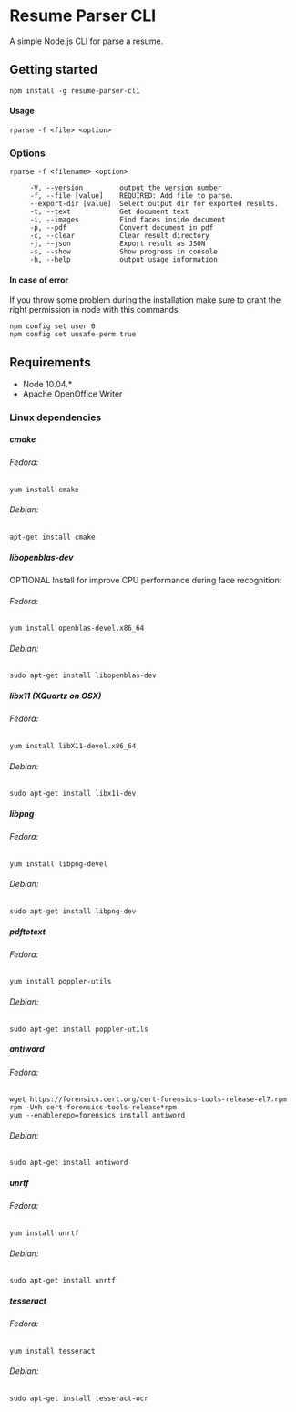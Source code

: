 # Resume Parser CLI
A simple Node.js CLI for parse a resume.

## Getting started
```
npm install -g resume-parser-cli
```

#### Usage

```
rparse -f <file> <option>
```

### Options
```
rparse -f <filename> <option>
```
```
     -V, --version         output the version number
     -f, --file [value]    REQUIRED: Add file to parse.
     --export-dir [value]  Select output dir for exported results.
     -t, --text            Get document text
     -i, --images          Find faces inside document
     -p, --pdf             Convert document in pdf
     -c, --clear           Clear result directory
     -j, --json            Export result as JSON
     -s, --show            Show progress in console
     -h, --help            output usage information
```

#### In case of error
If you throw some problem during the installation make sure to grant the right permission in node with this commands
```
npm config set user 0
npm config set unsafe-perm true
```

## Requirements
* Node 10.04.*
* Apache OpenOffice Writer 

### Linux dependencies
##### cmake 
###### Fedora:
    yum install cmake
###### Debian:
    apt-get install cmake
##### libopenblas-dev
OPTIONAL Install for improve CPU performance during face recognition:  
###### Fedora:
    yum install openblas-devel.x86_64
###### Debian: 
    sudo apt-get install libopenblas-dev
##### libx11 (XQuartz on OSX)
###### Fedora:
    yum install libX11-devel.x86_64
###### Debian:
    sudo apt-get install libx11-dev
##### libpng 
###### Fedora:
    yum install libpng-devel
###### Debian:
    sudo apt-get install libpng-dev
##### pdftotext 
###### Fedora: 
    yum install poppler-utils
###### Debian:
    sudo apt-get install poppler-utils
##### antiword 
###### Fedora:
    wget https://forensics.cert.org/cert-forensics-tools-release-el7.rpm
    rpm -Uvh cert-forensics-tools-release*rpm
    yum --enablerepo=forensics install antiword
###### Debian: 
    sudo apt-get install antiword
##### unrtf
###### Fedora:
    yum install unrtf
###### Debian:
    sudo apt-get install unrtf
##### tesseract 
###### Fedora:
    yum install tesseract
###### Debian:
    sudo apt-get install tesseract-ocr

